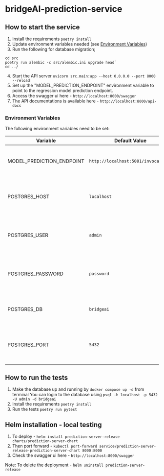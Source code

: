 # bridgeAI-prediction-service

## How to start the service
1. Install the requirements `poetry install`
2. Update environment variables needed (see [Environment Variables](#environment-variables))
3. Run the following for database migration;
```shell
cd src
poetry run alembic -c src/alembic.ini upgrade head`
cd ../
```
4. Start the API server `uvicorn src.main:app --host 0.0.0.0 --port 8000 --reload`
5. Set up the "MODEL_PREDICTION_ENDPOINT" environment variable to point to the regression model prediction endpoint.
6. Access the swagger ui here - `http://localhost:8000/swagger`
7. The API documentations is available here - `http://localhost:8000/api-docs`

### Environment Variables

The following environment variables need to be set:

| Variable                   | Default Value                        | Description                                                  |
|----------------------------|--------------------------------------|--------------------------------------------------------------|
| MODEL_PREDICTION_ENDPOINT  | `http://localhost:5001/invocations`  | The endpoint URL for making model prediction requests.       |
| POSTGRES_HOST              | `localhost`                          | The hostname or IP address of the PostgreSQL server.         |
| POSTGRES_USER              | `admin`                              | The username for authenticating to the PostgreSQL database.  |
| POSTGRES_PASSWORD          | `password`                           | The password for authenticating to the PostgreSQL database.  |
| POSTGRES_DB                | `bridgeai`                           | The name of the PostgreSQL database to connect to.           |
| POSTGRES_PORT              | `5432`                               | The port number on which the PostgreSQL server is listening. |


## How to run the tests
1. Make the database up and running by `docker compose up -d` from terminal
   You can login to the database using `psql -h localhost -p 5432 -U admin -d bridgeai`
1. Install the requirements `poetry install`
2. Run the tests `poetry run pytest`

## Helm installation - local testing
1. To deploy - `helm install prediction-server-release charts/prediction-server-chart`
2. Then port forward - `kubectl port-forward service/prediction-server-release-prediction-server-chart 8000:8000`
3. Check the swagger ui here - `http://localhost:8000/swagger`

Note: To delete the deployment - `helm uninstall prediction-server-release`
